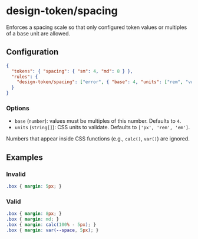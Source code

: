 # design-token/spacing

Enforces a spacing scale so that only configured token values or multiples of a base unit are allowed.

## Configuration

```json
{
  "tokens": { "spacing": { "sm": 4, "md": 8 } },
  "rules": {
    "design-token/spacing": ["error", { "base": 4, "units": ["rem", "vw"] }]
  }
}
```

### Options

- `base` (`number`): values must be multiples of this number. Defaults to `4`.
- `units` (`string[]`): CSS units to validate. Defaults to `['px', 'rem', 'em']`.

Numbers that appear inside CSS functions (e.g., `calc()`, `var()`) are ignored.

## Examples

### Invalid

```css
.box { margin: 5px; }
```

### Valid

```css
.box { margin: 8px; }
.box { margin: md; }
.box { margin: calc(100% - 5px); }
.box { margin: var(--space, 5px); }
```

